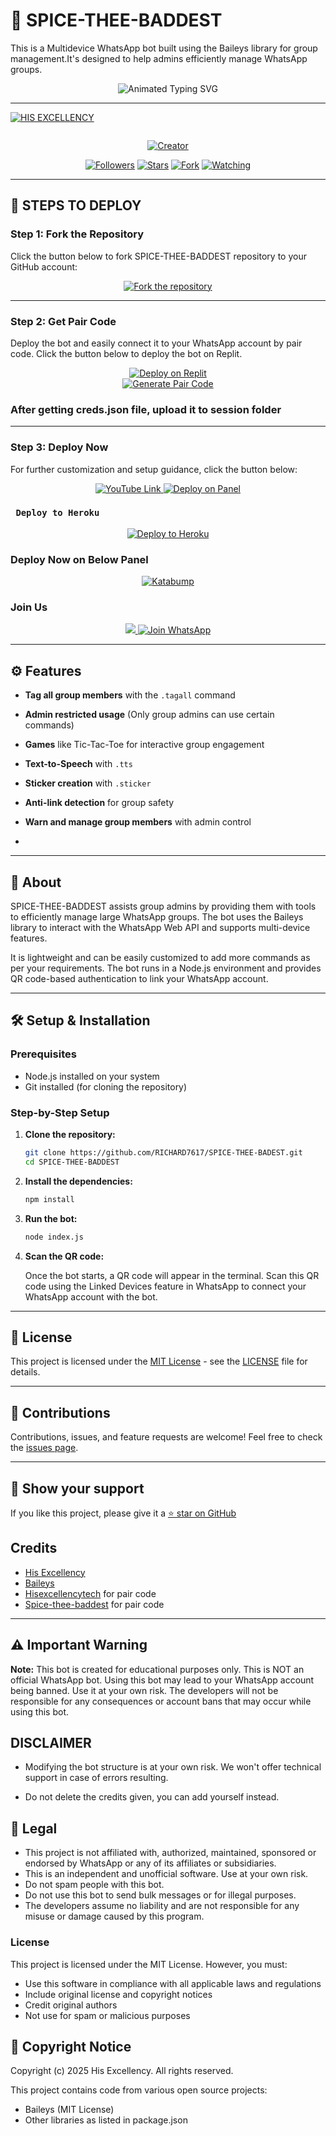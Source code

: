# 🤖 SPICE-THEE-BADDEST

This is a Multidevice WhatsApp bot built using the Baileys library for group management.It's designed to help admins efficiently manage WhatsApp groups.

<div>
  <p align="center">
  <img src="https://readme-typing-svg.demolab.com?font=Orbitron&weight=600&size=25&duration=4000&pause=1000&color=33ff00&center=true&vCenter=true&width=500&lines=HELO,THIS+IS+SPICE+THEE+BADDEST;ULTIMATE+WHATSAPP+BOT;MULTI-DEVICE+SUPPORT;CODED+BY++HIS+EXCELLENCY" alt="Animated Typing SVG" />
</p>
</div>


---



<p align="center">

[![HIS EXCELLENCY](https://github.com/RICHARD7617.png?lenght=50width=50)](https://github.com/RICHARD7617)
</p>
<p align="center">
  <a href="#"><img src="http://readme-typing-svg.herokuapp.com
                color=d1fa02&center=true&vCenter=true&multiline=false&lines=SPICE+WHATSAPP+BOT" alt="">
  
</p>
<p align="center">
<a href="#"><img title="Creator" src="https://img.shields.io/badge/Creator-HIS_EXCELLENCY-blue.svg?style=for-the-badge&logo=github"></a>
</p>
<p align="center">
<a href="https://github.com/RICHARD7617?tab=followers"><img title="Followers" src="https://img.shields.io/github/followers/RICHARD7617?label=Followers&style=social"></a>
<a href="https://github.com/RICHARD7617/SPICE-THEE-BADEST/stargazers/"><img title="Stars" src="https://img.shields.io/github/stars/RICHARD7617/SPICE-THEE-BADEST?&style=social"></a>
<a href="https://github.com/RICHARD7617/SPICE-THEE-BADEST/network/members"><img title="Fork" src="https://img.shields.io/github/forks/RICHARD7617/SPICE-THEE-BADEST?style=social"></a>
<a href="https://github.com/RICHARD7617/SPICE-THEE-BADEST/watchers"><img title="Watching" src="https://img.shields.io/github/watchers/RICHARD7617/SPICE-THEE-BADEST?label=Watching&style=social"></a>
</p>


---


## 🚀 STEPS TO DEPLOY

### Step 1: Fork the Repository

Click the button below to fork SPICE-THEE-BADDEST repository to your GitHub account:

<div align="center">
  <a href="https://github.com/RICHARD7617/SPICE-THEE-BADEST/fork"/>
    <img src="https://img.shields.io/badge/Fork-Repository-blue?style=for-the-badge" alt="Fork the repository"/>
  </a>
</div>

---

### Step 2: Get Pair Code

Deploy the bot and easily connect it to your WhatsApp account by pair code. Click the button below to deploy the bot on Replit.

<div align="center">
  <a href="https://replit.com/@DGXeon/Xeon-PairCode?v=1" target="_blank">
    <img src="https://img.shields.io/badge/GET%20PAIR%20CODE-Replit-success?style=for-the-badge" alt="Deploy on Replit"/>
  </a>
</div>

<div align="center">
  <a href="https://spice-thee-baddest.onrender.com" target="_blank">
    <img src="https://img.shields.io/badge/GET%20PAIR%20CODE-Easy%20Method-ff4d4d?style=for-the-badge" alt="Generate Pair Code"/>
  </a>
</div>


### After getting creds.json file, upload it to session folder

---

### Step 3: Deploy Now

For further customization and setup guidance, click the button below:

<div align="center">
  <a href="https://youtu.be/-oz_u1iMgf8">
    <img src="https://img.shields.io/badge/Deploy Tutorial-dc3545?style=for-the-badge&logo=youtube" alt="YouTube Link"/>
  </a>
  <a href="https://bot-hosting.net/?aff=1068419752923508776">
    <img src="https://img.shields.io/badge/Deploy on Panel-28a745?style=for-the-badge" alt="Deploy on Panel"/>
  </a>
</div>


###  ` Deploy to Heroku`
<p align="center">
     <a href="spice-thee-badest-f3ez2gj3r-richard7617s-projects.vercel.app/">
       <img src="https://www.herokucdn.com/deploy/button.svg" alt="Deploy to Heroku"/>
     </a>
 </p>
 

### Deploy Now on Below Panel
<div align="center">
<a href="https://dashboard.katabump.com/auth/login#d6b7d6" target="_blank">
  <img src="https://img.shields.io/badge/Katabump-D6B7D6?style=for-the-badge&logo=server&logoColor=black" alt="Katabump"/>
</a>
</div>

### Join Us

<div align="center">

<a href="https://api.whatsapp.com/send?phone=254116813644&text=Hello+SPICE-THEE-BADDEST+dev+i+need+your+Help+..."><img src="https://img.shields.io/badge/Contact-25D366?style=for-the-badge&logo=whatsapp&logoColor=white"
a>
  </a>
  <a href="https://chat.whatsapp.com/Gpbw4BTM2T7LKDRkUWMNf7?mode=ems_copy_t">
  <a href="https://whatsapp.com/channel/0029VbAlUgXJENxyuODIle0r">
    <img src="https://img.shields.io/badge/Join%20WhatsApp-25D366?style=for-the-badge&logo=whatsapp&logoColor=white" alt="Join WhatsApp"/>
  </a>
</div>

---

## ⚙️ Features

- **Tag all group members** with the `.tagall` command
- **Admin restricted usage** (Only group admins can use certain commands)
- **Games** like Tic-Tac-Toe for interactive group engagement
- **Text-to-Speech** with `.tts`
- **Sticker creation** with `.sticker`
- **Anti-link detection** for group safety
- **Warn and manage group members** with admin control

- 
---

## 📖 About

SPICE-THEE-BADDEST assists group admins by providing them with tools to efficiently manage large WhatsApp groups. The bot uses the Baileys library to interact with the WhatsApp Web API and supports multi-device features.

It is lightweight and can be easily customized to add more commands as per your requirements. The bot runs in a Node.js environment and provides QR code-based authentication to link your WhatsApp account.

---

## 🛠️ Setup & Installation

### Prerequisites

- Node.js installed on your system
- Git installed (for cloning the repository)

### Step-by-Step Setup

1. **Clone the repository:**

    ```bash
    git clone https://github.com/RICHARD7617/SPICE-THEE-BADEST.git
    cd SPICE-THEE-BADDEST 
    ```

2. **Install the dependencies:**

    ```bash
    npm install
    ```

3. **Run the bot:**

    ```bash
    node index.js
    ```

4. **Scan the QR code:**

    Once the bot starts, a QR code will appear in the terminal. Scan this QR code using the Linked Devices feature in WhatsApp to connect your WhatsApp account with the bot.

---


## 📄 License

This project is licensed under the [MIT License](https://opensource.org/licenses/MIT) - see the [LICENSE](https://github.com/RICHARD7617/SPICE-THEE-BADEST/blob/main/LICENSE) file for details.

---

## 🙌 Contributions

Contributions, issues, and feature requests are welcome! Feel free to check the [issues page](https://github.com/RICHARD7617/SPICE-THEE-BADEST/issues).

---

## 🌟 Show your support

If you like this project, please give it a [⭐️ star on GitHub](!https://github.com/RICHARD7617/SPICE-THEE-BADEST.git)


## Credits

- [His Excellency](https://github.com/RICHARD7617/SPICE-THEE-BADEST)
- [Baileys](https://github.com/adiwajshing/Baileys)
- [Hisexcellencytech](https://github.com/RICHARD7617) for pair code
- [Spice-thee-baddest](https://github.com/RICHARD7617) for pair code

---

## ⚠️ Important Warning

**Note:** This bot is created for educational purposes only. This is NOT an official WhatsApp bot. Using this bot may lead to your WhatsApp account being banned. Use it at your own risk. The developers will not be responsible for any consequences or account bans that may occur while using this bot.

## DISCLAIMER
- Modifying the bot structure is at your own risk. We won't offer technical support in case of errors resulting.

- Do not delete the credits given,  you can add yourself instead.


## 📝 Legal

- This project is not affiliated with, authorized, maintained, sponsored or endorsed by WhatsApp or any of its affiliates or subsidiaries.
- This is an independent and unofficial software. Use at your own risk.
- Do not spam people with this bot.
- Do not use this bot to send bulk messages or for illegal purposes.
- The developers assume no liability and are not responsible for any misuse or damage caused by this program.

### License
This project is licensed under the MIT License. However, you must:
- Use this software in compliance with all applicable laws and regulations
- Include original license and copyright notices
- Credit original authors
- Not use for spam or malicious purposes

## 📜 Copyright Notice

Copyright (c) 2025 His Excellency. All rights reserved.

This project contains code from various open source projects:
- Baileys (MIT License)
- Other libraries as listed in package.json


































